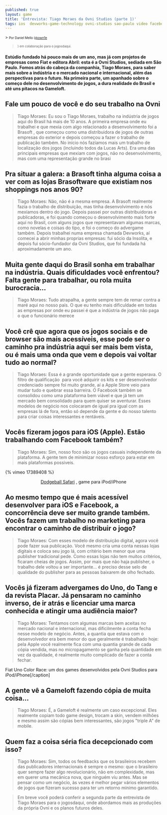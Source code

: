 ```yaml
---
published: true
layout: game
title: 'Entrevista: Tiago Moraes da Ovni Studios (parte 1)'
tags: ios  devworks-game-technology ovni-studios sao-paulo video facebook entrevista
---
```

<span style="font-size: small;">> <span style="font-size: x-small;">Por Daniel Mello (</span><a href="http://twitter.com/#!/own1e" target="_blank"><span style="font-size: x-small;">@own1e</span></a>
> <span style="font-size: x-small;">) em c</span><span style="font-size: x-small;">olaboração para o jogosdaqui.</span></span>

#### Estúdio fundado há pouco mais de um ano, mas já com projetos de empresas como Fiat e editora Abril: esta é a Ovni Studios, sediada em São Paulo. Fomos atrás do cabeça da companhia, Tiago Moraes, para saber mais sobre a indústria e o mercado nacional e internacional, além das perspectivas para o futuro. Na primeira parte, um apanhado sobre o começo dele no desenvolvimento de jogos, a dura realidade do Brasil e até uns pitacos na Gameloft.

## Fale um pouco de você e do seu trabalho na Ovni
> Tiago Moraes: Eu sou o Tiago Moraes, trabalho na indústria de jogos aqui do Brasil há mais de 10 anos. A primeira empresa onde eu trabalhei e que mexia com algo relacionado a desenvolvimento foi a Brasoft , que começou como uma distribuidora de jogos de outras empresas do exterior e depois começou a fazer o trabalho de publicação também. No início nós fazíamos mais um trabalho de localização dos jogos (incluindo todos da Lucas Arts). Era uma das principais empresas que mexiam com jogos, não no desenvolvimento, mas com uma representação grande no brasi

## Pra situar a galera: a Brasoft tinha alguma coisa a ver com as lojas Brasoftware que existiam nos shoppings nos anos 90?
> Tiago Moraes: Não, não é a mesma empresa. A Brasoft realmente fazia o trabalho de distribuição, mas tinha desenvolvimento e nós mexíamos dentro do jogo. Depois passei por outras distribuidoras e publicadoras, e foi quando começou o desenvolvimento mais forte aqui no Brasil, com alguns jogos que representavam algumas marcas, como novelas e coisas do tipo, e foi o começo do advergame também. Depois trabalhei numa empresa chamada Devworks, aí comecei a abrir minhas proprias empresas: fui sócio da Insolita, e depois fui sócio-fundador da Ovni Studios, que foi fundada há aproximadamente um ano.

## Muita gente daqui do Brasil sonha em trabalhar na indústria. Quais dificuldades você enfrentou? Falta gente para trabalhar, ou rola muita burocracia...
> Tiago Moraes: Tudo atrapalha, a gente sempre tem de remar contra a maré aqui no nosso país. O que eu tenho mais dificuldade em todas as empresas por onde eu passei é que a indústria de jogos não paga o que o funcionário merece

## Você crê que agora que os jogos sociais e de browser são mais acessíveis, esse pode ser o caminho pra indústria aqui ser mais bem vista, ou é mais uma onda que vem e depois vai voltar tudo ao normal?
> Tiago Moraes: Essa é a grande oportunidade que a gente esperava. O filtro de qualificação  para você adquirir os kits e ser desenvolvedor credenciado sempre foi muito grande, aí a Apple Store veio para mudar tudo e quebrar essa barreira. O Facebook também se consolidou como uma plataforma bem viável e que já tem um mercado bem consolidado para quem quiser se aventurar. Esses modelos de negócio nos colocaram de igual pra igual com as empresas lá de fora, então só depende da gente e do nosso talento para criar coisas interessantes e rentáveis.

## Vocês fizeram jogos para iOS (Apple). Estão trabalhando com Facebook também?
> Tiago Moraes: Sim, nosso foco são os jogos casuais independente da plataforma. A gente tem de minimizar nosso esforço para estar em mais plataformas possiveis.

{% vimeo 17389408 %}
<center><a href="{{ site.baseurl }}/2010/12/27/dodgeball-safari/">Dodgeball Safari</a>
, game para iPod/iPhone</center>

## Ao mesmo tempo que é mais acessível desenvolver para iOS e Facebook, a concorrência deve ser muito grande também. Vocês fazem um trabalho no marketing para encontrar o caminho de distribuir o jogo?
> Tiago Moraes: Com esses modelo de distribuição digital, agora você pode fazer sua publicação. Você mesmo cria uma conta nessas lojas digitais e coloca seu jogo lá, com critério bem menor que uma publisher tradicional pede. Como essas lojas não tem muitos critérios, ficaram cheias de jogos. Assim, por mais que não haja publisher, o trabalho dele voltou a ser importante... é preciso desse selo de qualidade do publisher para as pessoas baixarem de olho fechado.

## Vocês já fizeram advergames do Uno, do Tang e da revista Placar. Já pensaram no caminho inverso, de ir atrás e licenciar uma marca conhecida e atingir uma audiência maior?
> Tiago Moraes: Tentamos com algumas marcas bem aceitas no mercado nacional e internacional, mas dificilmente a conta fecha nesse modelo de negócio. Antes, a quantia que estava com o desenvolvedor era bem menor do que geralmente é trabalhado hoje: pela Apple você realmente fica com uma quantia grande de cada cópia vendida, mas no micropagamento se ganha pela quantidade em vez da qualidade, é realmente muito complicado de fazer a conta fechar.


 Fiat Uno Color Race: um dos games desenvolvidos pela Ovni Studios para iPod/iPhone[/caption]

## A gente vê a Gameloft fazendo cópia de muita coisa...
> Tiago Moraes: É, a Gameloft é realmente um caso excepcional. Eles realmente copiam todo game design, trocam a skin, vendem milhões e mesmo assim são cópias bem interessantes, são jogos &quot;triple A&quot; de mobile.

## Quem faz a coisa séria fica decepcionado com isso?
> Tiago Moraes: Sim, todos os feedbacks que os brasileiros recebem das publicadores internacionais é sempre o mesmo: que o brasileiro quer sempre fazer algo revolucionário, não em complexidade, mas em querer uma mecânica nova, que ninguém viu antes. Mas se pensar como um negócio, às vezes é melhor pegar vários elementos de jogos que fizeram sucesso para ter um retorno mínimo garantido.


> Em breve você poderá conferir a segunda parte da entrevista de Tiago Moraes para o jogosdaqui, onde abordamos mais as produções da própria Ovni e os planos futuros deles.